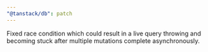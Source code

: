 ```yaml
---
"@tanstack/db": patch
---
```


Fixed race condition which could result in a live query throwing and becoming stuck after multiple mutations complete asynchronously.

